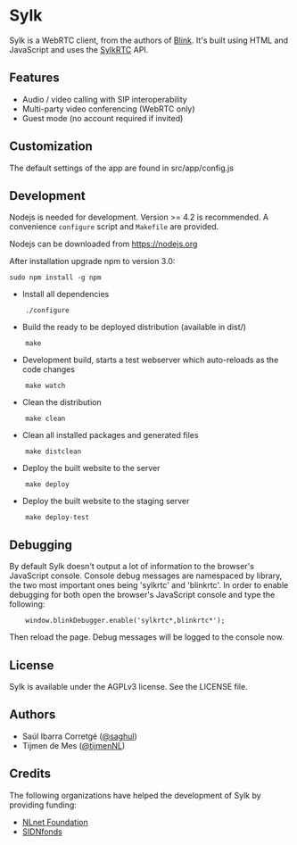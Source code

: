 
# Sylk

Sylk is a WebRTC client, from the authors of [Blink](http://icanblink.com).
It's built using HTML and JavaScript and uses the [SylkRTC](https://github.com/AGProjects/sylkrtc.js) API.

## Features

* Audio / video calling with SIP interoperability
* Multi-party video conferencing (WebRTC only)
* Guest mode (no account required if invited)

## Customization

The default settings of the app are found in src/app/config.js

## Development

Nodejs is needed for development.  Version >= 4.2 is recommended.  A
convenience `configure` script and `Makefile` are provided.

Nodejs can be downloaded from https://nodejs.org

After installation upgrade npm to version 3.0:

```
sudo npm install -g npm
```

* Install all dependencies

```
    ./configure
```

* Build the ready to be deployed distribution (available in dist/)

```
    make
```

* Development build, starts a test webserver which auto-reloads as the code changes

```
    make watch
```

* Clean the distribution

```
    make clean
```

* Clean all installed packages and generated files

```
    make distclean
```

* Deploy the built website to the server

```
    make deploy
```

* Deploy the built website to the staging server

```
    make deploy-test
```

## Debugging

By default Sylk doesn't output a lot of information to the browser's JavaScript console.
Console debug messages are namespaced by library, the two most important ones being 'sylkrtc' and 'blinkrtc'.
In order to enable debugging for both open the browser's JavaScript console and type the following:

```
    window.blinkDebugger.enable('sylkrtc*,blinkrtc*');
```

Then reload the page. Debug messages will be logged to the console now.


## License

Sylk is available under the AGPLv3 license. See the LICENSE file.


## Authors

* Saúl Ibarra Corretgé ([@saghul](https://github.com/saghul))
* Tijmen de Mes ([@tijmenNL](https://github.com/tijmenNL))


## Credits

The following organizations have helped the development of Sylk by providing funding:

* [NLnet Foundation](https://www.nlnet.nl)
* [SIDNfonds](https://www.sidnfonds.nl)
